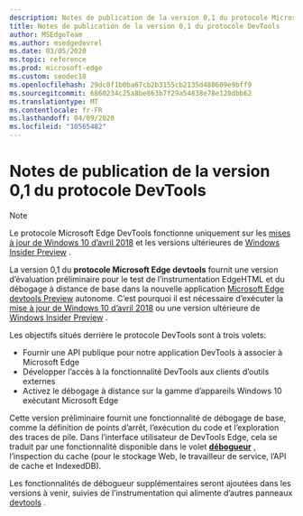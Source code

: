 ```yaml
---
description: Notes de publication de la version 0,1 du protocole Microsoft Edge DevTools
title: Notes de publication de la version 0,1 du protocole DevTools
author: MSEdgeTeam
ms.author: msedgedevrel
ms.date: 03/05/2020
ms.topic: reference
ms.prod: microsoft-edge
ms.custom: seodec18
ms.openlocfilehash: 29dc8f1b0ba67cb2b3155cb2135d488609e9bff9
ms.sourcegitcommit: 6860234c25a8be863b7f29a54838e78e120dbb62
ms.translationtype: MT
ms.contentlocale: fr-FR
ms.lasthandoff: 04/09/2020
ms.locfileid: "10565482"
---
```

# Notes de publication de la version 0,1 du protocole DevTools

> [!NOTE]
> Le protocole Microsoft Edge DevTools fonctionne uniquement sur les [mises à jour de Windows 10 d’avril 2018](https://blogs.windows.com/windowsexperience/2018/04/30/how-to-get-the-windows-10-april-2018-update/#5VXkQMU41CJzZPER.97) et les versions ultérieures de [Windows Insider Preview](https://insider.windows.com/en-us/getting-started/) .

La version 0,1 du **protocole Microsoft Edge devtools** fournit une version d’évaluation préliminaire pour le test de l’instrumentation EdgeHTML et du débogage à distance de base dans la nouvelle application [Microsoft Edge devtools Preview](https://www.microsoft.com/store/p/microsoft-edge-devtools-preview/9mzbfrmz0mnj?activetab=pivot%3aoverviewtab) autonome. C’est pourquoi il est nécessaire d’exécuter la [mise à jour de Windows 10 d’avril 2018](https://blogs.windows.com/windowsexperience/2018/04/30/how-to-get-the-windows-10-april-2018-update/#5VXkQMU41CJzZPER.97) ou une version ultérieure de [Windows Insider Preview](https://insider.windows.com/en-us/getting-started/) .

Les objectifs situés derrière le protocole DevTools sont à trois volets:

 - Fournir une API publique pour notre application DevTools à associer à Microsoft Edge
 - Développer l’accès à la fonctionnalité DevTools aux clients d’outils externes
 - Activez le débogage à distance sur la gamme d’appareils Windows 10 exécutant Microsoft Edge 

Cette version préliminaire fournit une fonctionnalité de débogage de base, comme la définition de points d’arrêt, l’exécution du code et l’exploration des traces de pile. Dans l’interface utilisateur de DevTools Edge, cela se traduit par une fonctionnalité disponible dans le volet [**débogueur**](../../devtools-guide/debugger.md) , l’inspection du cache (pour le stockage Web, le travailleur de service, l’API de cache et IndexedDB). 

Les fonctionnalités de débogueur supplémentaires seront ajoutées dans les versions à venir, suivies de l’instrumentation qui alimente d’autres panneaux [devtools](../../devtools-guide.md) .
